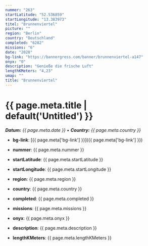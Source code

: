 ```yaml
---
nummer: "263"
startLatitude: "52.536859"
startLongitude: "13.383973"
titel: "Brunnenviertel"
picture: ""
region: "Berlin"
country: "Deutschland"
completed: "6282"
missions: "6"
date: "2020"
bg-link: "https://bannergress.com/banner/brunnenviertel-a147"
onyx: "0"
description: "Genieße die frische Luft"
lengthKMeters: "4,23"
umap: ""
title: "Brunnenviertel"
---
```

# {{ page.meta.title | default('Untitled') }}

_**Datum:** {{ page.meta.date }} • **Country:** {{ page.meta.country }}_

- **bg-link**: [{{ page.meta['bg-link'] }}]({{ page.meta['bg-link'] }})

- **nummer**: {{ page.meta.nummer }}
- **startLatitude**: {{ page.meta.startLatitude }}
- **startLongitude**: {{ page.meta.startLongitude }}
- **region**: {{ page.meta.region }}
- **country**: {{ page.meta.country }}
- **completed**: {{ page.meta.completed }}
- **missions**: {{ page.meta.missions }}
- **onyx**: {{ page.meta.onyx }}
- **description**: {{ page.meta.description }}
- **lengthKMeters**: {{ page.meta.lengthKMeters }}
